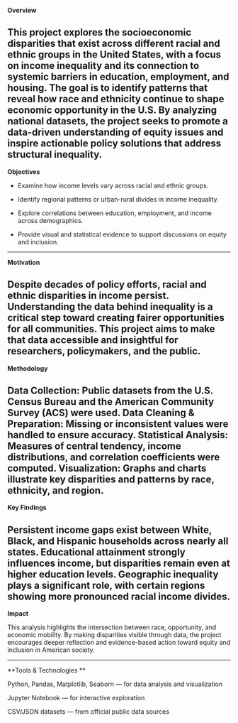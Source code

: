 **Overview**

This project explores the socioeconomic disparities that exist across different racial and ethnic groups in the United States, with a focus on income inequality and its connection to systemic barriers in education, employment, and housing. The goal is to identify patterns that reveal how race and ethnicity continue to shape economic opportunity in the U.S.
By analyzing national datasets, the project seeks to promote a data-driven understanding of equity issues and inspire actionable policy solutions that address structural inequality.
----------------------------------------------------------------------------------------------------------------------------------------------------------------

**Objectives**


- Examine how income levels vary across racial and ethnic groups.

- Identify regional patterns or urban-rural divides in income inequality.

- Explore correlations between education, employment, and income across demographics.
  
- Provide visual and statistical evidence to support discussions on equity and inclusion.
----------------------------------------------------------------------------------------------------------------------------------------------------------------

**Motivation**

Despite decades of policy efforts, racial and ethnic disparities in income persist. Understanding the data behind inequality is a critical step toward creating fairer opportunities for all communities. This project aims to make that data accessible and insightful for researchers, policymakers, and the public.
----------------------------------------------------------------------------------------------------------------------------------------------------------------

**Methodology**

Data Collection: Public datasets from the U.S. Census Bureau and the American Community Survey (ACS) were used.
Data Cleaning & Preparation: Missing or inconsistent values were handled to ensure accuracy.
Statistical Analysis: Measures of central tendency, income distributions, and correlation coefficients were computed.
Visualization: Graphs and charts illustrate key disparities and patterns by race, ethnicity, and region.
----------------------------------------------------------------------------------------------------------------------------------------------------------------

**Key Findings**

Persistent income gaps exist between White, Black, and Hispanic households across nearly all states.
Educational attainment strongly influences income, but disparities remain even at higher education levels.
Geographic inequality plays a significant role, with certain regions showing more pronounced racial income divides.
----------------------------------------------------------------------------------------------------------------------------------------------------------------

**Impact**

This analysis highlights the intersection between race, opportunity, and economic mobility. By making disparities visible through data, the project encourages deeper reflection and evidence-based action toward equity and inclusion in American society.

----------------------------------------------------------------------------------------------------------------------------------------------------------------

**Tools & Technologies **

Python, Pandas, Matplotlib, Seaborn — for data analysis and visualization

Jupyter Notebook — for interactive exploration

CSV/JSON datasets — from official public data sources
